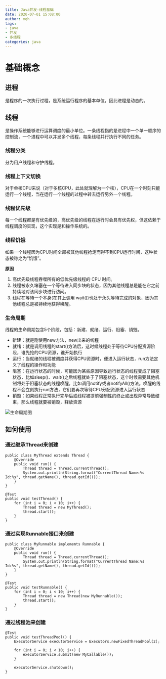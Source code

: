 ```yaml
---
title: Java并发-线程基础
date: 2020-07-01 15:08:00
author: xqh
tags:
- java
- 并发
- 多线程
categories: java
---
```


# 基础概念

## 进程
是程序的一次执行过程，是系统运行程序的基本单位，因此进程是动态的。

## 线程
是操作系统能够进行运算调度的最小单位。一条线程指的是进程中一个单一顺序的控制流，一个进程中可以并发多个线程，每条线程并行执行不同的任务。

### 线程分类
分为用户线程和守护线程。

### 线程上下文切换
对于单核CPU来说（对于多核CPU，此处就理解为一个核），CPU在一个时刻只能运行一个线程，当在运行一个线程的过程中转去运行另外一个线程。


### 线程优先级
每一个线程都是有优先级的，高优先级的线程在运行时会具有优先权，但这依赖于线程调度的实现，这个实现是和操作系统的。

### 线程饥饿
如果一个线程因为CPU时间全部被其他线程抢走而得不到CPU运行时间，这种状态被称之为“饥饿”。

**原因**
1. 高优先级线程吞噬所有的低优先级线程的 CPU 时间。
2. 线程被永久堵塞在一个等待进入同步块的状态，因为其他线程总是能在它之前持续地对该同步块进行访问。
3. 线程在等待一个本身(在其上调用 wait())也处于永久等待完成的对象，因为其他线程总是被持续地获得唤醒。

### 生命周期
线程的生命周期包含5个阶段，包括：新建、就绪、运行、阻塞、销毁。

* 新建：就是刚使用new方法，new出来的线程
* 就绪：就是调用线程的start()方法后，这时候线程处于等待CPU分配资源阶段，谁先抢的CPU资源，谁开始执行
* 运行：当就绪的线程被调度并获得CPU资源时，便进入运行状态，run方法定义了线程的操作和功能
* 阻塞：在运行状态的时候，可能因为某些原因导致运行状态的线程变成了阻塞状态，比如sleep()、wait()之后线程就处于了阻塞状态，这个时候需要其他机制将处于阻塞状态的线程唤醒，比如调用notify或者notifyAll()方法。唤醒的线程不会立刻执行run方法，它们要再次等待CPU分配资源进入运行状态
* 销毁：如果线程正常执行完毕后或线程被提前强制性的终止或出现异常导致结束，那么线程就要被销毁，释放资源

![生命周期图](lifecycle.jpg)

## 如何使用

### 通过继承Thread来创建

```
public class MyThread extends Thread {
    @Override
    public void run() {
        Thread thread = Thread.currentThread();
        System.out.println(String.format("CurrentThread Name:%s Id:%s", thread.getName(), thread.getId()));
    }
}

@Test
public void testThread() {
    for (int i = 0; i < 10; i++) {
        Thread thread = new MyThread();
        thread.start();
    }
}
```

### 通过实现Runnable接口来创建

```
public class MyRunnable implements Runnable {
    @Override
    public void run() {
        Thread thread = Thread.currentThread();
        System.out.println(String.format("CurrentThread Name:%s Id:%s", thread.getName(), thread.getId()));
    }
}

@Test
public void testRunnable() {
    for (int i = 0; i < 10; i++) {
        Thread thread = new Thread(new MyRunnable());
        thread.start();
    }
}
```

### 通过线程池来创建

```
@Test
public void testThreadPool() {
    ExecutorService executorService = Executors.newFixedThreadPool(2);

    for (int i = 0; i < 10; i++) {
        executorService.submit(new MyCallable());
    }

    executorService.shutdown();
}
```



